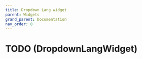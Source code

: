 ```yaml
---
title: Dropdown Lang widget
parent: Widgets
grand_parent: Documentation
nav_order: 8
---
```


# TODO (DropdownLangWidget)

